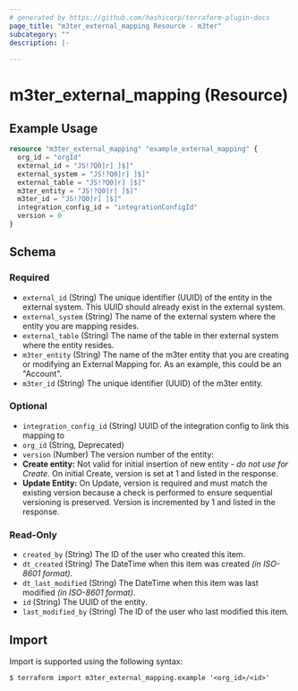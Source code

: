 ```yaml
---
# generated by https://github.com/hashicorp/terraform-plugin-docs
page_title: "m3ter_external_mapping Resource - m3ter"
subcategory: ""
description: |-
  
---
```


# m3ter_external_mapping (Resource)



## Example Usage

```terraform
resource "m3ter_external_mapping" "example_external_mapping" {
  org_id = "orgId"
  external_id = "JS!?Q0]r] ]$]"
  external_system = "JS!?Q0]r] ]$]"
  external_table = "JS!?Q0]r] ]$]"
  m3ter_entity = "JS!?Q0]r] ]$]"
  m3ter_id = "JS!?Q0]r] ]$]"
  integration_config_id = "integrationConfigId"
  version = 0
}
```

<!-- schema generated by tfplugindocs -->
## Schema

### Required

- `external_id` (String) The unique identifier (UUID) of the entity in the external system. This UUID should already exist in the external system.
- `external_system` (String) The name of the external system where the entity you are mapping resides.
- `external_table` (String) The name of the table in ther external system where the entity resides.
- `m3ter_entity` (String) The name of the m3ter entity that you are creating or modifying an External Mapping for. As an example, this could be an "Account".
- `m3ter_id` (String) The unique identifier (UUID) of the m3ter entity.

### Optional

- `integration_config_id` (String) UUID of the integration config to link this mapping to
- `org_id` (String, Deprecated)
- `version` (Number) The version number of the entity:
- **Create entity:** Not valid for initial insertion of new entity - *do not use for Create*. On initial Create, version is set at 1 and listed in the response.
- **Update Entity:**  On Update, version is required and must match the existing version because a check is performed to ensure sequential versioning is preserved. Version is incremented by 1 and listed in the response.

### Read-Only

- `created_by` (String) The ID of the user who created this item.
- `dt_created` (String) The DateTime when this item was created *(in ISO-8601 format)*.
- `dt_last_modified` (String) The DateTime when this item was last modified *(in ISO-8601 format)*.
- `id` (String) The UUID of the entity.
- `last_modified_by` (String) The ID of the user who last modified this item.

## Import

Import is supported using the following syntax:

```shell
$ terraform import m3ter_external_mapping.example '<org_id>/<id>'
```
